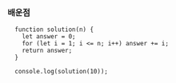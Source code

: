 
### 배운점


      function solution(n) {
        let answer = 0;
        for (let i = 1; i <= n; i++) answer += i;
        return answer;
      }

      console.log(solution(10));
    

